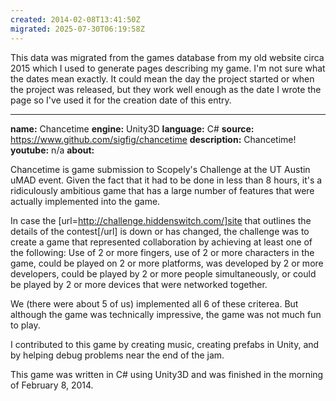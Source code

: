 ```yaml
---
created: 2014-02-08T13:41:50Z
migrated: 2025-07-30T06:19:58Z
---
```


This data was migrated from the games database from my old website circa 2015 which I used to generate pages describing my game. I'm not sure what the dates mean exactly. It could mean the day the project started or when the project was released, but they work well enough as the date I wrote the page so I've used it for the creation date of this entry.

---

**name:** Chancetime
**engine:** Unity3D
**language:** C#
**source:** https://www.github.com/sigfig/chancetime
**description:** Chancetime!
**youtube:** n/a
**about:**

Chancetime is game submission to Scopely's Challenge at the UT Austin uMAD event. Given the fact that it had to be done in less than 8 hours, it's a ridiculously ambitious game that has a large number of features that were actually implemented into the game.

In case the [url=http://challenge.hiddenswitch.com/]site that outlines the details of the contest[/url] is down or has changed, the challenge was to create a game that represented collaboration by achieving at least one of the following: Use of 2 or more fingers, use of 2 or more characters in the game, could be played on 2 or more platforms, was developed by 2 or more developers, could be played by 2 or more people simultaneously, or could be played by 2 or more devices that were networked together.

We (there were about 5 of us) implemented all 6 of these criterea. But although the game was technically impressive, the game was not much fun to play.

I contributed to this game by creating music, creating prefabs in Unity, and by helping debug problems near the end of the jam.

This game was written in C# using Unity3D and was finished in the morning of February 8, 2014.
